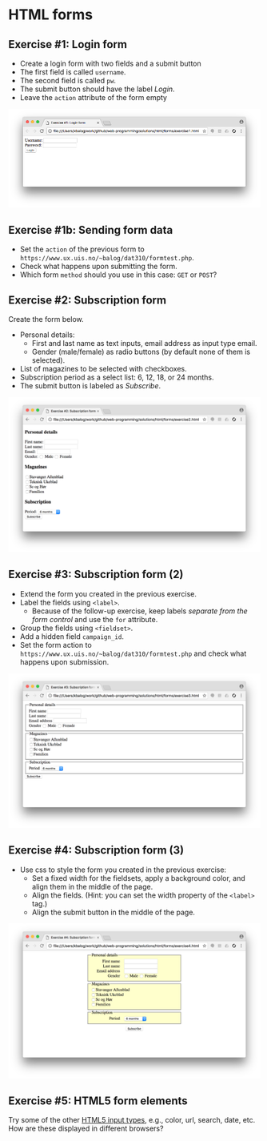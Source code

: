 # HTML forms


## Exercise #1: Login form

  - Create a login form with two fields and a submit button
  - The first field is called `username`.
  - The second field is called `pw`.
  - The submit button should have the label _Login_.
  - Leave the `action` attribute of the form empty

  ![Exercise1](images/exercise1.png)


## Exercise #1b: Sending form data
  - Set the `action` of the previous form to `https://www.ux.uis.no/~balog/dat310/formtest.php`.
  - Check what happens upon submitting the form.
  - Which form `method` should you use in this case: `GET` or `POST`?


## Exercise #2: Subscription form

Create the form below.

  - Personal details:
    * First and last name as text inputs, email address as input type email.
    * Gender (male/female) as radio buttons (by default none of them is selected).
  - List of magazines to be selected with checkboxes.
  - Subscription period as a select list: 6, 12, 18, or 24 months.
  - The submit button is labeled as _Subscribe_.

![Exercise2](images/exercise2.png)


## Exercise #3: Subscription form (2)

  - Extend the form you created in the previous exercise.
  - Label the fields using `<label>`.
    * Because of the follow-up exercise, keep labels *separate from the form control* and use the `for` attribute.
  - Group the fields using `<fieldset>`.
  - Add a hidden field `campaign_id`.
  - Set the form action to `https://www.ux.uis.no/~balog/dat310/formtest.php` and check what happens upon submission.

![Exercise3](images/exercise3.png)


## Exercise #4: Subscription form (3)

- Use css to style the form you created in the previous exercise:
  * Set a fixed width for the fieldsets, apply a background color, and align them in the middle of the page.
  * Align the fields. (Hint: you can set the width property of the `<label>` tag.)
  * Align the submit button in the middle of the page.

![Exercise4](images/exercise4.png)


## Exercise #5: HTML5 form elements

Try some of the other [HTML5 input types](https://www.w3schools.com/html/html_form_input_types.asp), e.g., color, url, search, date, etc.
How are these displayed in different browsers?
